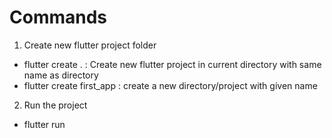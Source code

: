 # Commands 

1) Create new flutter project folder 

- flutter create . : Create new flutter project in current directory with same name as directory 
- flutter create first_app : create a new directory/project with given name 


2) Run the project  
- flutter run 